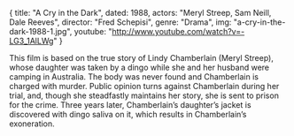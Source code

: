 {
  title: "A Cry in the Dark",
  dated: 1988,
  actors: "Meryl Streep, Sam Neill, Dale Reeves",
  director: "Fred Schepisi",
  genre: "Drama",
  img: "a-cry-in-the-dark-1988-1.jpg",
  youtube: "http://www.youtube.com/watch?v=-LG3_1AlLWg"
}

This film is based on the true story of Lindy Chamberlain (Meryl Streep), whose daughter was taken by a dingo while she and her husband were camping in Australia. The body was never found and Chamberlain is charged with murder. Public opinion turns against Chamberlain during her trial, and, though she steadfastly maintains her story, she is sent to prison for the crime. Three years later, Chamberlain’s daughter’s jacket is discovered with dingo saliva on it, which results in Chamberlain’s exoneration.